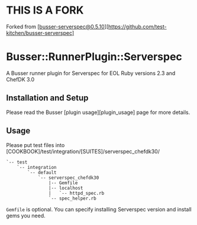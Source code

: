 # THIS IS A FORK

Forked from [busser-serverspec@0.5.10][https://github.com/test-kitchen/busser-serverspec]

# <a name="title"></a> Busser::RunnerPlugin::Serverspec

A Busser runner plugin for Serverspec for EOL Ruby versions 2.3 and ChefDK 3.0

## <a name="installation"></a> Installation and Setup

Please read the Busser [plugin usage][plugin_usage] page for more details.

## <a name="usage"></a> Usage

Please put test files into [COOKBOOK]/test/integration/[SUITES]/serverspec_chefdk30/

```cookbook
`-- test
    `-- integration
        `-- default
            `-- serverspec_chefdk30
                |-- Gemfile
                |-- localhost
                |   `-- httpd_spec.rb
                `-- spec_helper.rb
```

`Gemfile` is optional. You can specify installing Serverspec version and install gems you need.
